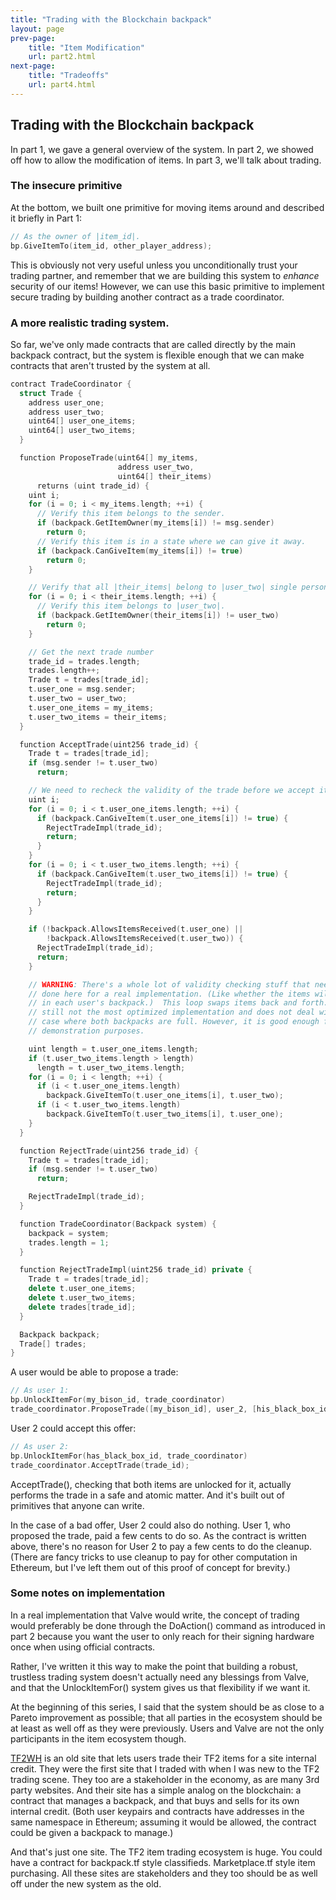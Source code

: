 ```yaml
---
title: "Trading with the Blockchain backpack"
layout: page
prev-page:
    title: "Item Modification"
    url: part2.html
next-page:
    title: "Tradeoffs"
    url: part4.html
---
```


Trading with the Blockchain backpack
------------------------------------

In part 1, we gave a general overview of the system. In part 2, we showed off how to allow the modification of items. In part 3, we'll talk about trading.

### The insecure primitive

At the bottom, we built one primitive for moving items around and described it briefly in Part 1:

```cpp
// As the owner of |item_id|.
bp.GiveItemTo(item_id, other_player_address);
```

This is obviously not very useful unless you unconditionally trust your trading partner, and remember that we are building this system to _enhance_ security of our items! However, we can use this basic primitive to implement secure trading by building another contract as a trade coordinator.

### A more realistic trading system.

So far, we've only made contracts that are called directly by the main backpack contract, but the system is flexible enough that we can make contracts that aren't trusted by the system at all.

```cpp
contract TradeCoordinator {
  struct Trade {
    address user_one;
    address user_two;
    uint64[] user_one_items;
    uint64[] user_two_items;
  }

  function ProposeTrade(uint64[] my_items,
                        address user_two,
                        uint64[] their_items)
      returns (uint trade_id) {
    uint i;
    for (i = 0; i < my_items.length; ++i) {
      // Verify this item belongs to the sender.
      if (backpack.GetItemOwner(my_items[i]) != msg.sender)
        return 0;
      // Verify this item is in a state where we can give it away.
      if (backpack.CanGiveItem(my_items[i]) != true)
        return 0;
    }

    // Verify that all |their_items| belong to |user_two| single person.
    for (i = 0; i < their_items.length; ++i) {
      // Verify this item belongs to |user_two|.
      if (backpack.GetItemOwner(their_items[i]) != user_two)
        return 0;
    }

    // Get the next trade number
    trade_id = trades.length;
    trades.length++;
    Trade t = trades[trade_id];
    t.user_one = msg.sender;
    t.user_two = user_two;
    t.user_one_items = my_items;
    t.user_two_items = their_items;
  }

  function AcceptTrade(uint256 trade_id) {
    Trade t = trades[trade_id];
    if (msg.sender != t.user_two)
      return;

    // We need to recheck the validity of the trade before we accept it.
    uint i;
    for (i = 0; i < t.user_one_items.length; ++i) {
      if (backpack.CanGiveItem(t.user_one_items[i]) != true) {
        RejectTradeImpl(trade_id);
        return;
      }
    }
    for (i = 0; i < t.user_two_items.length; ++i) {
      if (backpack.CanGiveItem(t.user_two_items[i]) != true) {
        RejectTradeImpl(trade_id);
        return;
      }
    }

    if (!backpack.AllowsItemsReceived(t.user_one) ||
        !backpack.AllowsItemsReceived(t.user_two)) {
      RejectTradeImpl(trade_id);
      return;
    }

    // WARNING: There's a whole lot of validity checking stuff that needs to be
    // done here for a real implementation. (Like whether the items will fit
    // in each user's backpack.)  This loop swaps items back and forth. It is
    // still not the most optimized implementation and does not deal with the
    // case where both backpacks are full. However, it is good enough for
    // demonstration purposes.

    uint length = t.user_one_items.length;
    if (t.user_two_items.length > length)
      length = t.user_two_items.length;
    for (i = 0; i < length; ++i) {
      if (i < t.user_one_items.length)
        backpack.GiveItemTo(t.user_one_items[i], t.user_two);
      if (i < t.user_two_items.length)
        backpack.GiveItemTo(t.user_two_items[i], t.user_one);
    }
  }

  function RejectTrade(uint256 trade_id) {
    Trade t = trades[trade_id];
    if (msg.sender != t.user_two)
      return;

    RejectTradeImpl(trade_id);
  }

  function TradeCoordinator(Backpack system) {
    backpack = system;
    trades.length = 1;
  }

  function RejectTradeImpl(uint256 trade_id) private {
    Trade t = trades[trade_id];
    delete t.user_one_items;
    delete t.user_two_items;
    delete trades[trade_id];
  }

  Backpack backpack;
  Trade[] trades;
}
```

A user would be able to propose a trade:

```cpp
// As user 1:
bp.UnlockItemFor(my_bison_id, trade_coordinator)
trade_coordinator.ProposeTrade([my_bison_id], user_2, [his_black_box_id])
```

User 2 could accept this offer:

```cpp
// As user 2:
bp.UnlockItemFor(has_black_box_id, trade_coordinator)
trade_coordinator.AcceptTrade(trade_id);
```

AcceptTrade(), checking that both items are unlocked for it, actually performs the trade in a safe and atomic matter. And it's built out of primitives that anyone can write.

In the case of a bad offer, User 2 could also do nothing. User 1, who proposed the trade, paid a few cents to do so. As the contract is written above, there's no reason for User 2 to pay a few cents to do the cleanup. (There are fancy tricks to use cleanup to pay for other computation in Ethereum, but I've left them out of this proof of concept for brevity.)

### Some notes on implementation

In a real implementation that Valve would write, the concept of trading would preferably be done through the DoAction() command as introduced in part 2 because you want the user to only reach for their signing hardware once when using official contracts.

Rather, I've written it this way to make the point that building a robust, trustless trading system doesn't actually need any blessings from Valve, and that the UnlockItemFor() system gives us that flexibility if we want it.

At the beginning of this series, I said that the system should be as close to a Pareto improvement as possible; that all parties in the ecosystem should be at least as well off as they were previously. Users and Valve are not the only participants in the item ecosystem though.

[TF2WH][] is an old site that lets users trade their TF2 items for a site internal credit. They were the first site that I traded with when I was new to the TF2 trading scene. They too are a stakeholder in the economy, as are many 3rd party websites. And their site has a simple analog on the blockchain: a contract that manages a backpack, and that buys and sells for its own internal credit. (Both user keypairs and contracts have addresses in the same namespace in Ethereum; assuming it would be allowed, the contract could be given a backpack to manage.)

And that's just one site. The TF2 item trading ecosystem is huge. You could have a contract for backpack.tf style classifieds. Marketplace.tf style item purchasing. All these sites are stakeholders and they too should be as well off under the new system as the old.

[TF2WH]: https://www.tf2wh.com/
